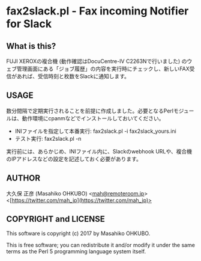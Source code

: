 # fax2slack.pl - Fax incoming Notifier for Slack

## What is this?

FUJI XEROXの複合機 (動作確認はDocuCentre-IV C2263Nで行いました) のウェブ管理画面にある「ジョブ履歴」の内容を実行時にチェックし、新しいFAX受信があれば、受信時刻と枚数をSlackに通知します。

## USAGE

数分間隔で定期実行されることを前提に作成しました。必要となるPerlモジュールは、動作環境にcpanmなどでインストールしておいてください。

- INIファイルを指定して本番実行: fax2slack.pl -i fax2slack_yours.ini
- テスト実行: fax2slack.pl -n

実行前には、あらかじめ、INIファイル内に、Slackのwebhook URLや、複合機のIPアドレスなどの設定を記述しておく必要があります。

## AUTHOR

大久保 正彦 (Masahiko OHKUBO) <[mah@remoteroom.jp](mailto:mah@remoteroom.jp)> <[https://twitter.com/mah_jp](https://twitter.com/mah_jp)>

## COPYRIGHT and LICENSE

This software is copyright (c) 2017 by Masahiko OHKUBO.

This is free software; you can redistribute it and/or modify it under the same terms as the Perl 5 programming language system itself.

